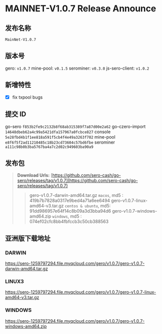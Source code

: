 # MAINNET-V1.0.7 Release Announce

## 发布名称

`MainNet-V1.0.7`



## 版本号

gero:                `v1.0.7`
mine-pool:      `v0.1.5`
serominer:      `v0.3.0`
js-sero-client:  `v1.0.2`



## 新增特性

- [x] fix txpool bugs

## 提交 ID

go-sero                    `f853b2fe9c2132b8f68ab315389f7a87d00e2a62`
go-czero-import     `14648dbeb62a4c99a5421dfa157967a0fcbce827` 
console                  `5e28fbd4b1f1ee818a591f5cb4f4e49a3263f702`
mine-pool              `e8f6f5f2ad11210485c18b23cd73604c57bd6fbe`
serominer               `a111c98b0b3ba5767ba4a7c2d02c949603ba90a9`         



## 发布包

> **Download Urls:**
> [https://github.com/sero-cash/go-sero/releases/tag/v1.0.7](https://github.com/sero-cash/go-sero/releases/tag/v1.0.7)
>
> > gero-v1.0.7-darwin-amd64.tar.gz  `macos`,  md5 : 419b7b7828a0317e9bed4a71a6ee6494
> > gero-v1.0.7-linux-amd64-v3.tar.gz  `centos & ubuntu`, md5: 91dd986957e64f14c8b09a3d3bba94d6
> > gero-v1.0.7-windows-amd64.zip  `windows`, md5 : 074ef02cfc8bb4fbfccb3c50cb388563



## 亚洲版下载地址

### DARWIN

<https://sero-1259797294.file.myqcloud.com/gero/v1.0.7/gero-v1.0.7-darwin-amd64.tar.gz>

### LINUX3

<https://sero-1259797294.file.myqcloud.com/gero/v1.0.7/gero-v1.0.7-linux-amd64-v3.tar.gz>

### WINDOWS

<https://sero-1259797294.file.myqcloud.com/gero/v1.0.7/gero-v1.0.7-windows-amd64.zip>